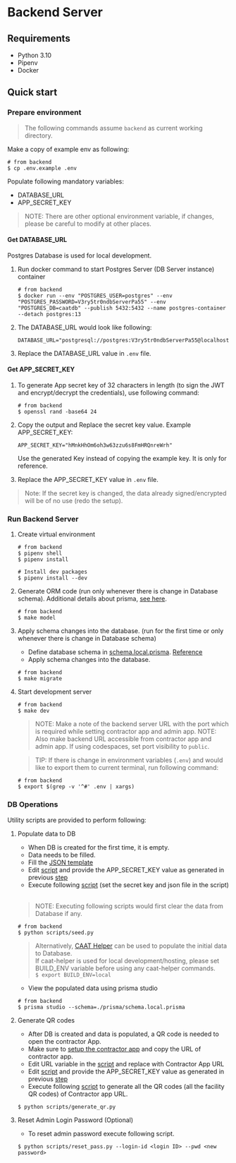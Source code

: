 # Backend Server

## Requirements

- Python 3.10
- Pipenv
- Docker

## Quick start

### Prepare environment

> The following commands assume `backend` as current working directory.

Make a copy of example env as following:
   ```
   # from backend
   $ cp .env.example .env
   ```

Populate following mandatory variables:
* DATABASE_URL
* APP_SECRET_KEY

> NOTE: There are other optional environment variable, if changes, please be careful to modify at other places.

#### Get DATABASE_URL

Postgres Database is used for local development.

1. Run docker command to start Postgres Server (DB Server instance) container
   ```
   # from backend
   $ docker run --env "POSTGRES_USER=postgres" --env "POSTGRES_PASSWORD=V3ry5tr0ndbServerPa55" --env "POSTGRES_DB=caatdb" --publish 5432:5432 --name postgres-container --detach postgres:13
   ```

2. The DATABASE_URL would look like following:
   ```
   DATABASE_URL="postgresql://postgres:V3ry5tr0ndbServerPa55@localhost:5432/caatdb"
   ```
3. Replace the DATABASE_URL value in `.env` file.

#### Get APP_SECRET_KEY

1. To generate App secret key of 32 characters in length (to sign the JWT and encrypt/decrypt the credentials), use following command:
   ```
   # from backend
   $ openssl rand -base64 24
   ```
2. Copy the output and Replace the secret key value.
   Example APP_SECRET_KEY:
   ```
   APP_SECRET_KEY="hMnkHhOm6oh3w63zzu6s8FmHRQnreWrh"
   ```
    Use the generated Key instead of copying the example key. It is only for reference.

3. Replace the APP_SECRET_KEY value in `.env` file.

> Note: If the secret key is changed, the data already signed/encrypted will be of no use (redo the setup).


### Run Backend Server

1. Create virtual environment

   ```shell
   # from backend
   $ pipenv shell
   $ pipenv install

   # Install dev packages
   $ pipenv install --dev
    ```

2. Generate ORM code (run only whenever there is change in Database schema). Additional details about prisma, [see here](./prisma/README.md).
   ```
   # from backend
   $ make model
   ```

3. Apply schema changes into the database. (run for the first time or only whenever there is change in Database schema)
    * Define database schema in [schema.local.prisma](./prisma/schema.local.prisma). [Reference](https://www.prisma.io/docs/concepts/components/prisma-schema)
    * Apply schema changes into the database.

   ```
   # from backend
   $ make migrate
   ```

4. Start development server
   ```
   # from backend
   $ make dev
   ```

    > NOTE: Make a note of the backend server URL with the port which is required while setting contractor app and admin app.
    > NOTE: Also make backend URL accessible from  contractor app and admin app. If using codespaces, set port visibility to `public`.

    > TIP: If there is change in environment variables (`.env`) and would like to export them to current terminal, run following command:
   ```
   # from backend
   $ export $(grep -v '^#' .env | xargs)
   ```

### DB Operations

Utility scripts are provided to perform following:

1. Populate data to DB

   * When DB is created for the first time, it is empty.
   * Data needs to be filled.
   * Fill the [JSON template](./scripts/SIer-Data.json)
   * Edit [script](./scripts/seed.py) and provide the APP_SECRET_KEY value as generated in previous [step](#get-app_secret_key)
   * Execute following [script](./scripts/seed.py) (set the secret key and json file in the script)

   </br>

   > NOTE: Executing following scripts would first clear the data from Database if any.

   ```shell
   # from backend
   $ python scripts/seed.py
   ```

   > Alternatively,  [CAAT Helper](./../tools/caat-helper/README.md) can be used to populate the initial data to Database. <br>
   > If caat-helper is used for local development/hosting, please set BUILD_ENV variable before using any caat-helper commands. <br>
   > `$ export BUILD_ENV=local`

   * View the populated data using prisma studio

   ```
   # from backend
   $ prisma studio --schema=./prisma/schema.local.prisma
   ```

2. Generate QR codes

   * After DB is created and data is populated, a QR code is needed to open the contractor App.
   * Make sure to [setup the contractor app](../web-app/README.md) and copy the URL of contractor app.
   * Edit URL variable in the [script](./scripts/generate_qr.py) and replace with Contractor App URL
   * Edit [script](./scripts/generate_qr.py) and provide the APP_SECRET_KEY value as generated in previous [step](#get-app_secret_key)
   * Execute following [script](./scripts/generate_qr.py) to generate all the QR codes (all the facility QR codes) of Contractor app URL.

   ```shell
   $ python scripts/generate_qr.py
   ```

3. Reset Admin Login Password (Optional)

   * To reset admin password execute following script.

   ```shell
   $ python scripts/reset_pass.py --login-id <login ID> --pwd <new password>
   ```

